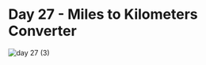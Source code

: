 # Day 27 - Miles to Kilometers Converter
![day 27 (3)](https://github.com/user-attachments/assets/12121115-b51c-4310-baea-226639cadd67)

